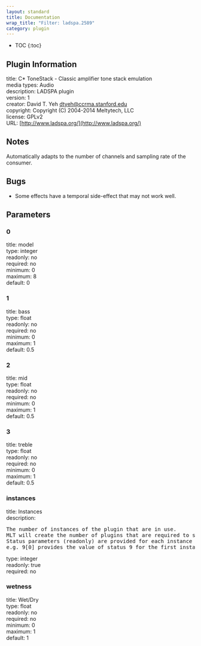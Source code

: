 ```yaml
---
layout: standard
title: Documentation
wrap_title: "Filter: ladspa.2589"
category: plugin
---
```

* TOC
{:toc}

## Plugin Information

title: C* ToneStack - Classic amplifier tone stack emulation  
media types:
Audio  
description: LADSPA plugin  
version: 1  
creator: David T. Yeh <dtyeh@ccrma.stanford.edu>  
copyright: Copyright (C) 2004-2014 Meltytech, LLC  
license: GPLv2  
URL: [http://www.ladspa.org/](http://www.ladspa.org/)  

## Notes

Automatically adapts to the number of channels and sampling rate of the consumer.

## Bugs

* Some effects have a temporal side-effect that may not work well.


## Parameters

### 0

title: model    
type: integer  
readonly: no  
required: no  
minimum: 0  
maximum: 8  
default: 0  

### 1

title: bass    
type: float  
readonly: no  
required: no  
minimum: 0  
maximum: 1  
default: 0.5  

### 2

title: mid    
type: float  
readonly: no  
required: no  
minimum: 0  
maximum: 1  
default: 0.5  

### 3

title: treble    
type: float  
readonly: no  
required: no  
minimum: 0  
maximum: 1  
default: 0.5  

### instances

title: Instances    
description:
<pre>
The number of instances of the plugin that are in use.
MLT will create the number of plugins that are required to support the number of audio channels.
Status parameters (readonly) are provided for each instance and are accessed by specifying the instance number after the identifier (starting at zero).
e.g. 9[0] provides the value of status 9 for the first instance.
</pre>
type: integer  
readonly: true  
required: no  

### wetness

title: Wet/Dry    
type: float  
readonly: no  
required: no  
minimum: 0  
maximum: 1  
default: 1  

